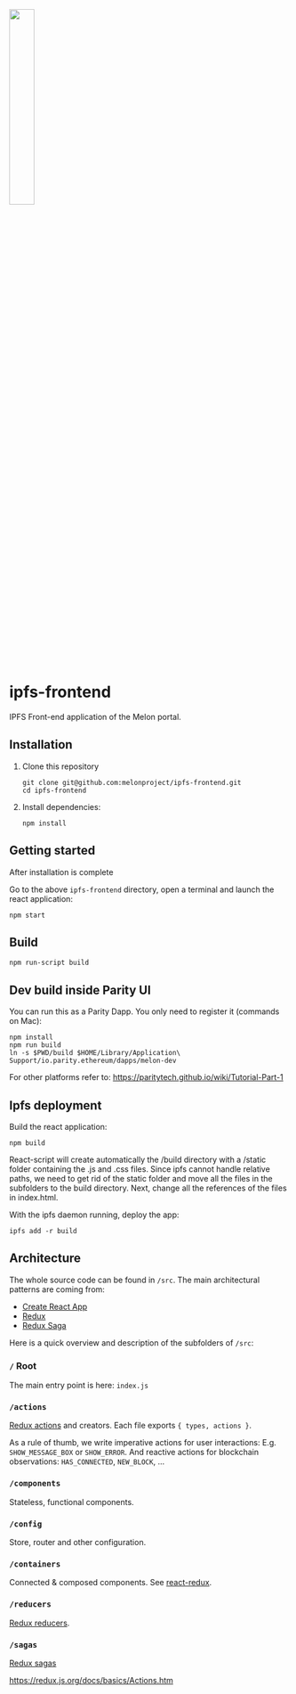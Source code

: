 <img src = "https://raw.githubusercontent.com/melonproject/branding/master/melon/03_M_logo.jpg" width = "30%">

# ipfs-frontend

IPFS Front-end application of the Melon portal.

## Installation

1.  Clone this repository

    ```
    git clone git@github.com:melonproject/ipfs-frontend.git
    cd ipfs-frontend
    ```

2.  Install dependencies:
    ```
    npm install
    ```

## Getting started

After installation is complete

Go to the above `ipfs-frontend` directory, open a terminal and launch the react application:

```
npm start
```

## Build

```
npm run-script build
```

## Dev build inside Parity UI

You can run this as a Parity Dapp. You only need to register it (commands on Mac):

```
npm install
npm run build
ln -s $PWD/build $HOME/Library/Application\ Support/io.parity.ethereum/dapps/melon-dev
```

For other platforms refer to: https://paritytech.github.io/wiki/Tutorial-Part-1

## Ipfs deployment

Build the react application:

```
npm build
```

React-script will create automatically the /build directory with a /static folder containing the .js and .css files. Since ipfs cannot handle relative paths, we need to get rid of the static folder and move all the files in the subfolders to the build directory. Next, change all the references of the files in index.html.

With the ipfs daemon running, deploy the app:

```
ipfs add -r build
```

## Architecture

The whole source code can be found in `/src`. The main architectural patterns are coming from:

* [Create React App](https://github.com/facebookincubator/create-react-app)
* [Redux](https://redux.js.org/)
* [Redux Saga](https://redux-saga.js.org/)

Here is a quick overview and description of the subfolders of `/src`:

### `/` Root

The main entry point is here: `index.js`

### `/actions`

[Redux actions](https://redux.js.org/docs/basics/Actions.html) and creators. Each file exports `{ types, actions }`.

As a rule of thumb, we write imperative actions for user interactions: E.g. `SHOW_MESSAGE_BOX` or `SHOW_ERROR`.
And reactive actions for blockchain observations: `HAS_CONNECTED`, `NEW_BLOCK`, ...

### `/components`

Stateless, functional components.

### `/config`

Store, router and other configuration.

### `/containers`

Connected & composed components. See [react-redux](https://github.com/reactjs/react-redux/).

### `/reducers`

[Redux reducers](https://redux.js.org/docs/basics/Reducers.html).

### `/sagas`

[Redux sagas](https://redux-saga.js.org/)

https://redux.js.org/docs/basics/Actions.htm
